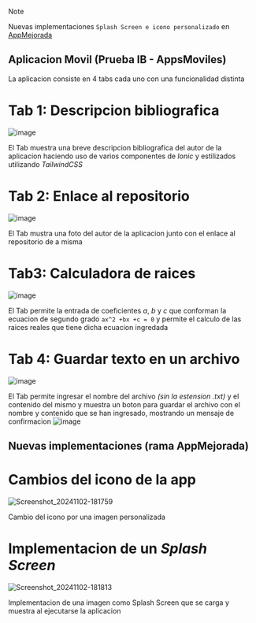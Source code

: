 > [!Note]
> Nuevas implementaciones ```Splash Screen e icono personalizado``` en [AppMejorada](https://github.com/Alejo-P/Prueba1B-Moviles/tree/AppMejorada)

## Aplicacion Movil (Prueba IB - AppsMoviles)

La aplicacion consiste en 4 tabs cada uno con una funcionalidad distinta

# Tab 1: Descripcion bibliografica
![image](https://github.com/user-attachments/assets/c373bdf0-ad48-4b39-908c-2bfc82b79a44)

El Tab muestra una breve descripcion bibliografica del autor de la aplicacion haciendo uso de varios
componentes de *Ionic* y estilizados utilizando *TailwindCSS*

# Tab 2: Enlace al repositorio
![image](https://github.com/user-attachments/assets/8d7de54c-65fb-4582-b723-7fe6d11f2761)

El Tab mustra una foto del autor de la aplicacion junto con el enlace al repositorio de a misma

# Tab3: Calculadora de raices
![image](https://github.com/user-attachments/assets/c40e586c-d0a5-4677-aef1-338c0a548320)

El Tab permite la entrada de coeficientes *a*, *b* y *c* que conforman la ecuacion de segundo grado `ax^2 +bx +c = 0`
y permite el calculo de las raices reales que tiene dicha ecuacion ingredada

# Tab 4: Guardar texto en un archivo
![image](https://github.com/user-attachments/assets/eb844406-59d0-4a49-9ed5-cb497afa1e1f)

El Tab permite ingresar el nombre del archivo *(sin la estension .txt)* y el contenido del mismo y muestra un boton para guardar el archivo con el nombre
y contenido que se han ingresado, mostrando un mensaje de confirmacion
![image](https://github.com/user-attachments/assets/8991c862-6a1c-47ac-8e74-3a5ba62013f5)


## Nuevas implementaciones (rama AppMejorada)

# Cambios del icono de la app
![Screenshot_20241102-181759](https://github.com/user-attachments/assets/6bbf0746-86ad-4ff0-a38e-0515f44a99d5)

Cambio del icono por una imagen personalizada

# Implementacion de un _Splash Screen_
![Screenshot_20241102-181813](https://github.com/user-attachments/assets/9c8499bb-6b86-4754-b909-5576a7a9dbd5)

Implementacion de una imagen como Splash Screen que se carga y muestra al ejecutarse la aplicacion

